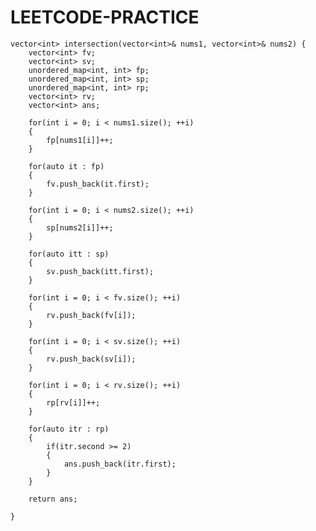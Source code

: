 # LEETCODE-PRACTICE

    vector<int> intersection(vector<int>& nums1, vector<int>& nums2) {
        vector<int> fv;
        vector<int> sv;
        unordered_map<int, int> fp;
        unordered_map<int, int> sp;
        unordered_map<int, int> rp;
        vector<int> rv;
        vector<int> ans;

        for(int i = 0; i < nums1.size(); ++i)
        {
            fp[nums1[i]]++;
        }

        for(auto it : fp)
        {
            fv.push_back(it.first);
        }

        for(int i = 0; i < nums2.size(); ++i)
        {
            sp[nums2[i]]++;
        }

        for(auto itt : sp)
        {
            sv.push_back(itt.first);
        }

        for(int i = 0; i < fv.size(); ++i)
        {
            rv.push_back(fv[i]);
        }

        for(int i = 0; i < sv.size(); ++i)
        {
            rv.push_back(sv[i]);
        }

        for(int i = 0; i < rv.size(); ++i)
        {
            rp[rv[i]]++;
        }

        for(auto itr : rp)
        {
            if(itr.second >= 2)
            {
                ans.push_back(itr.first);
            }
        }

        return ans;

    }
